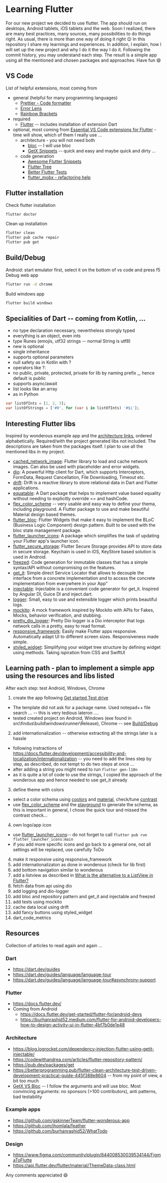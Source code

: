 # Learning Flutter

For our new project we decided to use flutter. The app should run on desktops, Android tablets, iOS tablets and the web. Soon I realized, there are many best practices, many sources, many possibilities to do things right. As usual, there is more than one way of doing it right :wink: In this repository I share my learnings and experiences. In addition, I explain, how I will set up the new project and why I do it the way I do it. Following the commit history, you may understand each step. The result is a simple app using all the mentioned and chosen packages and approaches. Have fun :smile: 

## VS Code
List of helpful extensions, most coming from 
- general (helpful for many programming languages)
  - [Prettier - Code formatter](https://marketplace.visualstudio.com/items?itemName=esbenp.prettier-vscode)
  - [Error Lens](https://marketplace.visualstudio.com/items?itemName=usernamehw.errorlens)
  - [Rainbow Brackets](https://marketplace.visualstudio.com/items?itemName=2gua.rainbow-brackets)
- required
  - [Flutter](https://marketplace.visualstudio.com/items?itemName=Dart-Code.flutter) -- includes installation of extension Dart
- optional, most coming from [Essential VS Code extensions for Flutter](https://blog.logrocket.com/essential-vs-code-extensions-for-flutter/) - time will show, which of them I really use ...
  - architecture - you will not need both
    - [bloc](https://marketplace.visualstudio.com/items?itemName=FelixAngelov.bloc) -- I will use bloc
    - [GetX Snippets](https://marketplace.visualstudio.com/items?itemName=get-snippets.get-snippets) -- quick and easy and maybe quick and dirty ...
  - code generation
    - [Awesome Flutter Snippets](https://marketplace.visualstudio.com/items?itemName=Nash.awesome-flutter-snippets)
    - [Flutter Tree](https://marketplace.visualstudio.com/items?itemName=marcelovelasquez.flutter-tree)
    - [Better Flutter Tests](https://marketplace.visualstudio.com/items?itemName=andreasblech.better-tests)
    - [flutter_mobx - refactoring help](https://marketplace.visualstudio.com/items?itemName=Flutterando.flutter-mobx)

## Flutter installation
Check flutter installation
```cmd
flutter doctor
```
Clean up installation
```cmd
flutter clean
flutter pub cache repair
flutter pub get
```
## Build/Debug
Android: start emulator first, select it on the bottom of vs code and press f5
Debug web app
```cmd
flutter run -d chrome
```
Build windows app
```cmd
flutter build windows
```


## Specialities of Dart -- coming from Kotlin, ...
- no type declaration necessary, nevertheless strongly typed
- everything is an object, even ints
- type Runes (emojis, utf32 strings -- normal String is utf8)
- new is optional
- single inheritance
- supports optional parameters
- null safety as in Kotlin with ?
- operators like ?:
- no public, private, protected, private for lib by naming prefix _, hence default is public
- supports async/await
- list looks like an array
- as in Python
```dart
var listOfInts = [1, 2, 3];
var listOfStrings = ['#0', for (var i in listOfInts) '#$i'];
```

## Interesting Flutter libs
Inspired by wonderous example app and the [architecture links](###Architecture), ordered alphabetically. Required/with the project generated libs not included. The descriptions are taken from the packages itself. I plan to use all the mentioned libs in my project.
- [cached_network_image](https://pub.dev/packages/cached_network_image): Flutter library to load and cache network images. Can also be used with placeholder and error widgets.
- [dio](https://pub.dev/packages/dio): A powerful Http client for Dart, which supports Interceptors, FormData, Request Cancellation, File Downloading, Timeout etc.
- [drift](https://pub.dev/packages/drift): Drift is a reactive library to store relational data in Dart and Flutter applications. 
- [equatable](https://pub.dev/packages/equatable): A Dart package that helps to implement value based equality without needing to explicitly override == and hashCode.
- [flex_color_scheme](https://pub.dev/packages/flex_color_scheme) -- very usable and easy way to define your thema, including playground. A Flutter package to use and make beautiful Material design based themes.
- [flutter_bloc](https://pub.dev/packages/flutter_bloc): Flutter Widgets that make it easy to implement the BLoC (Business Logic Component) design pattern. Built to be used with the bloc state management package. 
- [flutter_launcher_icons](https://pub.dev/packages/flutter_launcher_icons): A package which simplifies the task of updating your Flutter app's launcher icon.
- [flutter_secure_storage](https://pub.dev/packages/flutter_secure_storage): Flutter Secure Storage provides API to store data in secure storage. Keychain is used in iOS, KeyStore based solution is used in Android. 
- [freezed](https://pub.dev/packages/freezed): Code generation for immutable classes that has a simple syntax/API without compromising on the features. 
- [get_it](https://pub.dev/packages/get_it): Simple direct Service Locator that allows to decouple the interface from a concrete implementation and to access the concrete implementation from everywhere in your App"  
- [injectable](https://pub.dev/packages/injectable): Injectable is a convenient code generator for get_it. Inspired by Angular DI, Guice DI and inject.dart. 
- [logger](https://pub.dev/packages/logger): Small, easy to use and extensible logger which prints beautiful logs. 
- [mockito](https://pub.dev/packages/mockito): A mock framework inspired by Mockito with APIs for Fakes, Mocks, behavior verification, and stubbing.
- [pretty_dio_logger](https://pub.dev/packages/pretty_dio_logger): Pretty Dio logger is a Dio interceptor that logs network calls in a pretty, easy to read format. 
- [responsive_framework](https://pub.dev/packages/responsive_framework): Easily make Flutter apps responsive. Automatically adapt UI to different screen sizes. Responsiveness made simple.
- [styled_widget](https://pub.dev/packages/styled_widget): Simplifying your widget tree structure by defining widget using methods. Taking ispiration from CSS and SwiftUI

## Learning path - plan to implement a simple app using the resources and libs listed
After each step: test Android, Windows, Chrome
1. create the app following [Get started
Test drive ](https://docs.flutter.dev/get-started/test-drive)
  - The template did not ask for a package name. Used notepad++ file search ... -- this is very tedious lateron ....
  - tested created project on Android, Windows (exe found in src\findus\build\windows\runner\Release), Chrome -- see [Build/Debug](##Build/Debug)
2. add internationalization -- otherwise extracting all the strings later is a hassle
  - following instractions of https://docs.flutter.dev/development/accessibility-and-localization/internationalization -- you need to add the lines step by step, as described, do not tempt to do two steps at once ...
  - after adding a string you might need to run `flutter gen-l10n`
  - as it is quite a lot of code to use the strings, I copied the approach of the wonderous app and hence needed to use get_it already
3. define theme with colors
  - select a color schema using [coolors](https://coolors.co/) and [material](https://material.io), check/tune [contrast](https://contrast-ratio.com/)
  - use [flex_color_scheme](https://pub.dev/packages/flex_color_scheme) and the [playground](https://rydmike.com/flexcolorscheme/themesplayground-v5/#/) to generate the schema, as this is important in general, I chose the quick tour and missed the contrast check...
4. own logo/app icon
  - use [flutter_launcher_icons](https://pub.dev/packages/flutter_launcher_icons)-- do not forget to call `flutter pub run flutter_launcher_icons:main`
  - if you add more specific icons and go back to a general one, not all settings will be replaced, use carefully
ToDo
4. make it responsive using responsive_framework
4. add internationalizaton as done in wonderous (check for lib first)
5. add bottom navigation similar to wonderous
6. add a listview as described in [What is the alternative to a ListView in Flutter?](https://docs.flutter.dev/get-started/flutter-for/android-devs#listviews--adapters)
7. fetch data from api using dio
8. add logging and dio-logger
9. add bloc and repository pattern and get_it and injectable and freezed
10. add tests using mockito
11. cache data local using drift
12. add fancy buttons using styled_widget
13. dart_code_metrics

  

## Resources
Collection of articles to read again and again ...
### Dart
- https://dart.dev/guides
- https://dart.dev/guides/language/language-tour
- https://dart.dev/guides/language/language-tour#asynchrony-support

### Flutter
- https://docs.flutter.dev/
- Coming from Android
  - https://docs.flutter.dev/get-started/flutter-for/android-devs 
  - https://burhanrashid52.medium.com/flutter-for-android-developers-how-to-design-activity-ui-in-flutter-4bf7b0de1e48 

### Architecture
- https://blog.logrocket.com/dependency-injection-flutter-using-getit-injectable/
- https://codewithandrea.com/articles/flutter-repository-pattern/
- https://pub.dev/packages/get
- https://betterprogramming.pub/flutter-clean-architecture-test-driven-development-practical-guide-445f388e8604 -- from my point of view, a bit too much
- [GetX VS Bloc](https://xceltec.blogspot.com/2022/05/getx-vs-bloc-which-one-is-best-for-flutter-app-development.html) -- I follow the arguments and will use bloc. Most convincing arguments: no sponsors (>100 contributors), anti patterns, bad testability 

### Example apps
- https://github.com/gskinnerTeam/flutter-wonderous-app
- https://github.com/jhomlala/feather
- https://github.com/burhanrashid52/WhatTodo

### Design
- https://www.figma.com/community/plugin/844008530039534144/FigmaToFlutte
- https://api.flutter.dev/flutter/material/ThemeData-class.html


Any comments appreciated :smile: